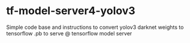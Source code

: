 # tf-model-server4-yolov3
Simple code base and instructions to convert yolov3 darknet weights to tensorflow .pb to serve @ tensorflow model server
